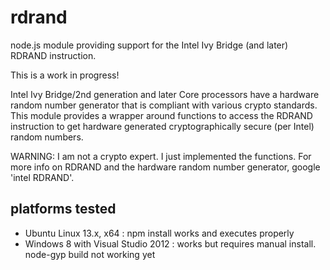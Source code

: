 rdrand
======

node.js module providing support for the Intel Ivy Bridge (and later) RDRAND instruction.

This is a work in progress!

Intel Ivy Bridge/2nd generation and later Core processors have a hardware random number generator that
is compliant with various crypto standards. This module provides a wrapper around functions to access
the RDRAND instruction to get hardware generated cryptographically secure (per Intel) random numbers.

WARNING: I am not a crypto expert. I just implemented the functions. For more info on RDRAND and the hardware random number
generator, google 'intel RDRAND'. 

platforms tested
----------------
* Ubuntu Linux 13.x, x64 : npm install works and executes properly
* Windows 8 with Visual Studio 2012 : works but requires manual install. node-gyp build not working yet


